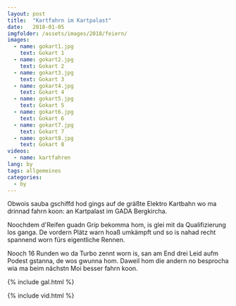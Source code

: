 ```yaml
---
layout: post
title:  "Kartfahrn im Kartpalast"
date:   2018-01-05
imgfolder: /assets/images/2018/feiern/
images:
  - name: gokart1.jpg
    text: Gokart 1
  - name: gokart2.jpg
    text: Gokart 2
  - name: gokart3.jpg
    text: Gokart 3
  - name: gokart4.jpg
    text: Gokart 4
  - name: gokart5.jpg
    text: Gokart 5
  - name: gokart6.jpg
    text: Gokart 6
  - name: gokart7.jpg
    text: Gokart 7
  - name: gokart8.jpg
    text: Gokart 8
videos:
  - name: kartfahren
lang: by
tags: allgemeines
categories:
  - by
---
```


Obwois sauba gschiffd hod gings auf de gräßte Elektro Kartbahn wo ma drinnad fahrn koon: an Kartpalast im GADA Bergkircha.

Noochdem d'Reifen guadn Grip bekomma hom, is glei mit da Qualifizierung los ganga. De vordern Plätz warn hoaß umkämpft und so is nahad recht spannend worn fürs eigentliche Rennen.

 Nooch 16 Runden wo da Turbo zennt worn is, san am End drei Leid aufm Podest gstanna, de wos gwunna hom. Daweil hom die andern no besprocha wia ma beim nächstn Moi besser fahrn koon.

{% include gal.html %}

{% include vid.html %}
